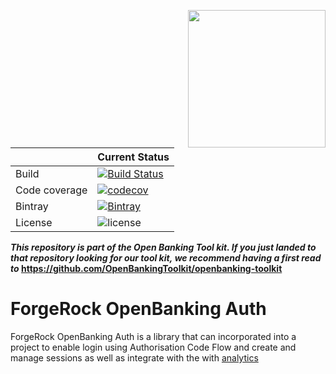[<img src="https://raw.githubusercontent.com/ForgeRock/forgerock-logo-dev/master/Logo-fr-dev.png" align="right" width="220px"/>](https://developer.forgerock.com/)

| |Current Status|
|---|---|
|Build|[![Build Status](https://img.shields.io/endpoint.svg?url=https%3A%2F%2Factions-badge.atrox.dev%2FOpenBankingToolkit%2Fopenbanking-auth%2Fbadge%3Fref%3Dmaster&style=flat)](https://actions-badge.atrox.dev/OpenBankingToolkit/openbanking-auth/goto?ref=master)|
|Code coverage|[![codecov](https://codecov.io/gh/OpenBankingToolkit/openbanking-auth/branch/master/graph/badge.svg)](https://codecov.io/gh/OpenBankingToolkit/openbanking-auth)
|Bintray|[![Bintray](https://img.shields.io/bintray/v/openbanking-toolkit/OpenBankingToolKit/openbanking-auth.svg?maxAge=2592000)](https://bintray.com/openbanking-toolkit/OpenBankingToolKit/openbanking-auth)|
|License|![license](https://img.shields.io/github/license/ACRA/acra.svg)|

**_This repository is part of the Open Banking Tool kit. If you just landed to that repository looking for our tool kit,_
_we recommend having a first read to_ https://github.com/OpenBankingToolkit/openbanking-toolkit**

ForgeRock OpenBanking Auth
========================

ForgeRock OpenBanking Auth is a library that can incorporated into a project to enable login using Authorisation Code Flow and create
and manage sessions as well as integrate with the with [analytics](https://github.com/OpenBankingToolkit/openbanking-analytics)